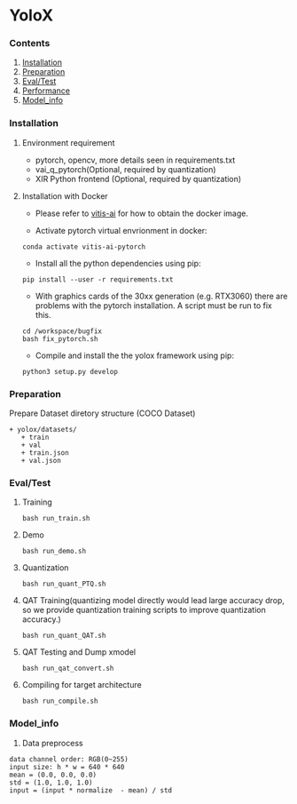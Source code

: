 # YoloX
### Contents
1. [Installation](#installation)
2. [Preparation](#preparation)
3. [Eval/Test](#eval/test)
4. [Performance](#performance)
5. [Model_info](#model_info)

### Installation
1. Environment requirement
    - pytorch, opencv, more details seen in requirements.txt
    - vai_q_pytorch(Optional, required by quantization)
    - XIR Python frontend (Optional, required by quantization)

2. Installation with Docker

   - Please refer to [vitis-ai](https://github.com/Xilinx/Vitis-AI/tree/master/) for how to obtain the docker image.

   - Activate pytorch virtual envrionment in docker:
   ```shell
   conda activate vitis-ai-pytorch
   ```
   - Install all the python dependencies using pip:
   ```shell
   pip install --user -r requirements.txt
   ```
   - With graphics cards of the 30xx generation (e.g. RTX3060) there are problems with the pytorch installation. A script must be run to fix this.
   ```shell
   cd /workspace/bugfix
   bash fix_pytorch.sh
   ```
   - Compile and install the the yolox framework using pip:
   ```shell
   python3 setup.py develop
   ```

### Preparation

Prepare Dataset diretory structure (COCO Dataset)
   ```
   + yolox/datasets/
      + train
      + val
      + train.json
      + val.json
   ```

### Eval/Test

1. Training 

    ```shell
    bash run_train.sh 
    ```
2. Demo
    ```shell
    bash run_demo.sh
    ```
3. Quantization
    ```shell
    bash run_quant_PTQ.sh
    ```
4. QAT Training(quantizing model directly would lead large accuracy drop, so we provide quantization training scripts to improve quantization accuracy.)
   ```shell
   bash run_quant_QAT.sh 
   ```    
6. QAT Testing and Dump xmodel
   ```shell
   bash run_qat_convert.sh 
   ```    
7. Compiling for target architecture
   ```shell
   bash run_compile.sh 
   ```    

### Model_info

1. Data preprocess
  ```
  data channel order: RGB(0~255)                  
  input size: h * w = 640 * 640
  mean = (0.0, 0.0, 0.0)
  std = (1.0, 1.0, 1.0)
  input = (input * normalize  - mean) / std
  ```
